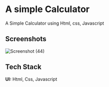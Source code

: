 
# A simple Calculator

A Simple Calculator using Html, css, Javascript


## Screenshots

![Screenshot (44)](https://github.com/Deadlybhoot/CODESOFT/assets/90792669/227a53cf-eeb9-480b-a48c-7dd3ac35f3bf)


## Tech Stack

**UI:** Html, Css, Javascript



